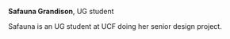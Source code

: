 **Safauna Grandison**, UG student 

Safauna is an UG student at UCF doing her senior design project.
